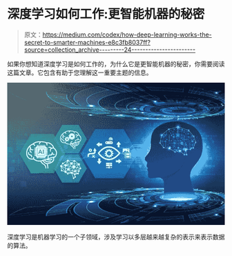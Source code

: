 # 深度学习如何工作:更智能机器的秘密

> 原文：<https://medium.com/codex/how-deep-learning-works-the-secret-to-smarter-machines-e8c3fb8037ff?source=collection_archive---------24----------------------->

如果你想知道深度学习是如何工作的，为什么它是更智能机器的秘密，你需要阅读这篇文章。它包含有助于您理解这一重要主题的信息。

![](img/ec9556dc212688358c51bb511e6794ff.png)

深度学习是机器学习的一个子领域，涉及学习以多层越来越复杂的表示来表示数据的算法。